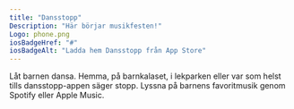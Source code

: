 ```yaml
---
title: "Dansstopp"
Description: "Här börjar musikfesten!"
Logo: phone.png
iosBadgeHref: "#"
iosBadgeAlt: "Ladda hem Dansstopp från App Store"
---
```


Låt barnen dansa. Hemma, på barnkalaset, i lekparken eller var som helst tills dansstopp-appen säger stopp. Lyssna på barnens favoritmusik genom Spotify eller Apple Music.
